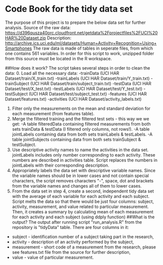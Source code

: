 # Code Book for the tidy data set
The purpose of this project is to prepare the below data set for further analysis.
Source of the raw data: https://d396qusza40orc.cloudfront.net/getdata%2Fprojectfiles%2FUCI%20HAR%20Dataset.zip
Description: http://archive.ics.uci.edu/ml/datasets/Human+Activity+Recognition+Using+Smartphones
The raw data is made of tables in seperate files, from which one contains 561 variables.
In order for this script to work, unzipped folder from this source must be located in the R workspace.

##How does it work?
The script takes several steps in order to clean the data:
0. Load all the necessary data:
    -trainData (UCI HAR Dataset/train/X_train.txt)
    -trainLabels (UCI HAR Dataset/train/Y_train.txt)
    -trainSubject (UCI HAR Dataset/train/subject_train.txt)
    -testData (UCI HAR Dataset/test/X_test.txt)
    -testLabels (UCI HAR Dataset/test/Y_test.txt)
    -testSubject (UCI HAR Dataset/test/subject_test.txt)
    -features (UCI HAR Dataset/features.txt)
    -activities (UCI HAR Dataset/activity_labels.txt)
1. Filter only the measurements on the mean and standard deviation for each measurement (from features table).
2. Merge the filtered training and the filtered test sets - this way we we get:
    -A table filteredData containing filtered measurements from both sets trainData & testData (I filtered only columns, not rows!).
    -A table jointLabels containing data from both sets trainLabels & testLabels.
    -A table jointSubjects containing data from both sets trainSubject & testSubject.
3. Use descriptive activity names to name the activities in the data set.
    jointLabels includes only number corresponding to each activity. These numbers are described in activities table.
    Script replaces the numbers in jointLabels with their corresponding description.  
4. Appropriately labels the data set with descriptive variable names.
    Since the variable names should be in lower cases and not contain special characters, 
    the script removes characters "-", space, dot and brackets from the variable names and changes all of them to lower cases.
5. From the data set in step 4, create a second, independent tidy data set with the average of each variable for each activity and each subject.
    Script melts the data so that there would be just four columns: subject, activity, measurement, and value related to particular measurement.
    Then, it creates a summary by calculating mean of each measurement for each activity and each subject (using ddply function)
##What is the output?
The output after running script "run_analysis.R" from the repository is "tidyData" table.
There are four columns in it:
- subject - identification number of a subject taking part in the research,
- activity - description of an activity performed by the subject,
- measurement - short code of a measurement from the research, please see features.txt file from the source for further description,
- value - value of particular measurement.
